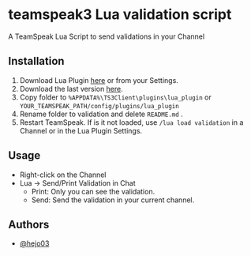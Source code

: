 # teamspeak3 Lua validation script
A TeamSpeak Lua Script to send validations in your Channel
## Installation

1. Download Lua Plugin [here](https://www.myteamspeak.com/addons/1ea680fd-dfd2-49ef-a259-74d27593b867) or from your Settings. 
2. Download the last version [here](https://github.com/hejo03/teamspeak3-lua-validation-script/releases/latest).
3. Copy folder to `%APPDATA%\TS3Client\plugins\lua_plugin` or `YOUR_TEAMSPEAK_PATH/config/plugins/lua_plugin`
4. Rename folder to validation and delete `README.md` .
5. Restart TeamSpeak. If is it not loaded, use `/lua load validation` in a Channel or in the Lua Plugin Settings.
    
## Usage

- Right-click on the Channel 
- Lua → Send/Print Validation in Chat
    - Print: Only you can see the validation.
    - Send: Send the validation in your current channel.

## Authors

- [@hejo03](https://www.github.com/hejo03)
